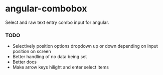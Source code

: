 angular-combobox
================

Select and raw text entry combo input for angular.

### TODO

* Selectively position options dropdown up or down depending on input position on screen
* Better handling of no data being set
* Better docs
* Make arrow keys hilight and enter select items
